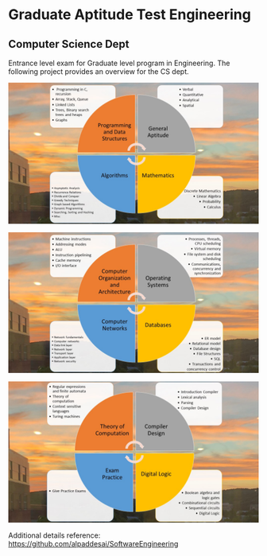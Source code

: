 # Graduate Aptitude Test Engineering 
## Computer Science Dept

Entrance level exam for Graduate level program in Engineering. The following project provides an overview for the CS dept. 

![image](GateCS_1.JPG)

![image](GateCS_2.JPG)

![image](GateCS_3.JPG)

Additional details reference: https://github.com/alpaddesai/SoftwareEngineering
